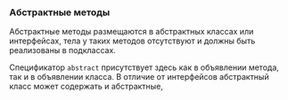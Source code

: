 ### Абстрактные методы
Абстрактные методы размещаются в абстрактных классах или интерфейсах, тела у таких методов отсутствуют и должны быть реализованы в подклассах.

Спецификатор `abstract` присутствует здесь как в объявлении метода, так и в объявлении класса. В отличие от интерфейсов абстрактный класс может содержать и абстрактные,
